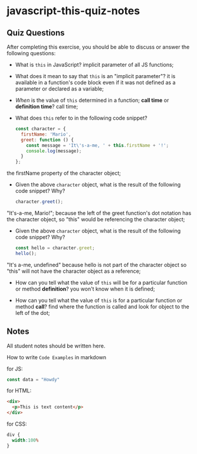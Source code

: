 # javascript-this-quiz-notes

## Quiz Questions

After completing this exercise, you should be able to discuss or answer the following questions:

- What is `this` in JavaScript?
implicit parameter of all JS functions;

- What does it mean to say that `this` is an "implicit parameter"?
it is available in a function's code block even if it was not defined as a parameter or declared as a variable;

- _When_ is the value of `this` determined in a function; **call time** or **definition time**?
call time;

- What does `this` refer to in the following code snippet?
    ```js
    const character = {
      firstName: 'Mario',
      greet: function () {
        const message = 'It\'s-a-me, ' + this.firstName + '!';
        console.log(message);
      }
    };
    ```
the firstName property of the character object;


- Given the above `character` object, what is the result of the following code snippet? Why?
    ```js
    character.greet();
    ```
"It's-a-me, Mario!"; because the left of the greet function's dot notation has the character object, so "this" would be referencing the character object;

- Given the above `character` object, what is the result of the following code snippet? Why?
    ```js
    const hello = character.greet;
    hello();
    ```
"It's a-me, undefined" because hello is not part of the character object so "this" will not have the character object as a reference;

- How can you tell what the value of `this` will be for a particular function or method **definition**?
you won't know when it is defined;

- How can you tell what the value of `this` is for a particular function or method **call**?
find where the function is called and look for object to the left of the dot;

## Notes

All student notes should be written here.


How to write `Code Examples` in markdown

for JS:
```javascript
const data = "Howdy"
```

for HTML:
```html
<div>
  <p>This is text content</p>
</div>
```

for CSS:
```css
div {
  width:100%
}
```

